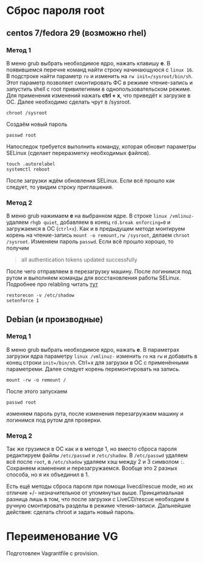 # Сброс пароля root

## centos 7/fedora 29 (возможно rhel)

### Метод 1

В меню grub выбрать необходимое ядро, нажать клавишу **e**. В появившемся перечне команд найти строку начинающуюся с `linux 16`. В подстроке найти параметр `ro` и изменить на `rw init=/sysroot/bin/sh`. Этот параметр позволяет смонтировать ФС в режиме чтение-запись и запустить shell с root привилегиями в однопользовательском режиме. Для применения изменений нажать **ctrl + x**, что приведёт к загрузке в ОС. Далее необходимо сделать чрут в /sysroot.

```console
chroot /sysroot
```

Создаём новый пароль

```console
passwd root
```

Напоследок требуется выполнить команду, которая обновит параметры SELinux (сделает переразметку необходимых файлов).

```console
touch .autorelabel
systemctl reboot
```

После загрузки ждём обновления SELinux. Если всё прошло как следует, то увидим строку приглашения.

### Метод 2

В меню grub нажимаем **e** на выбранном ядре. В строке `linux /vmlinuz-` удаляем `rhgb quiet`, добавляем в конец `rd.break enforcing=0` и загружаемся в ОС (`ctrl+x`). Как и в предыдущем методе монтируем корень на чтение-запись `mount -o remount,rw /sysroot`, делаем `chroot /sysroot`. Изменяем пароль `passwd`. Если всё прошло хорошо, то получим
> all authentication tokens updated successfully

После чего отправляем в перезагрузку машину. После логинимся под рутом и выполняем команды для восстановления работы SELinux. Подробнее про relabling читать [тут](https://wiki.centos.org/HowTos/SELinux#head-0f6390ddacfab39ee973ed8018a32212c2a02199)

```console
restorecon -v /etc/shadow
setenforce 1
```

## Debian (и производные)

### Метод 1

В меню grub выбрать необходимое ядро, нажать **e**. В параметрах загрузки ядра параметру `linux /vmlinuz-` изменить `ro` на `rw` и добавить в конец строки `init=/bin/sh`. Ctrl+x для загрузки в ОС с применёнными параметреми. Далее следует корень перемонтировать на запись.

```console
mount -rw -o remount /
```

После этого запускаем 

```console
passwd root
```

изменяем пароль рута, после изменения перезагружаем машину и логинимся под рутом для проверки.

### Метод 2

Так же грузимся в ОС как и в методе 1, но вместо сброса пароля редактируем файлы `/etc/passwd` и `/etc/shadow`. В `/etc/passwd` удаляем всё после `root`, в `/etc/shadow` удаляем хэш между 2 и 3 символом `:`. Сохраняем изменения и перезагружаемся. Вообще это 2 разных способа, но я их объединил в 1.

Есть ещё методы сброса пароля при помощи livecd/rescue mode, но их отличие +/- незначительное от упомянутых выше. Принципиальная разница лишь в том, что после загрузки с LiveCD/rescue необходим в ручную смонтировать разделы в режиме чтения-записи. Дальнейшие действия: сделать chroot и задать новый пароль.

# Переименование VG

Подготовлен Vagrantfile с provision.
